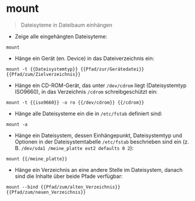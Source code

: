 # mount

> Dateisyteme in Dateibaum einhängen

- Zeige alle eingehängten Dateisyteme:

`mount`

- Hänge ein Gerät (en. Device) in das Dateiverzeichnis ein:

`mount -t {{Dateisystemtyp}} {{Pfad/zur/Gerätedatei}} {{Pfad/zum/Zielverzeichnis}}`

- Hänge ein CD-ROM-Gerät, das unter `/dev/cdrom` liegt (Dateisystemtyp ISO9660), in das Verzeichnis `/cdrom` schreibgeschützt ein:

`mount -t {{iso9660}} -o ro {{/dev/cdrom}} {{/cdrom}}`

- Hänge alle Dateisysteme ein die in `/etc/fstab` definiert sind:

`mount -a`

- Hänge ein Dateisystem, dessen Einhängepunkt, Dateisystemtyp und Optionen in der Dateisystemtabelle `/etc/fstab` beschrieben sind ein (z. B. `/dev/sda1 /meine_platte ext2 defaults 0 2`):

`mount {{/meine_platte}}`

- Hänge ein Verzeichnis an eine andere Stelle im Dateisystem, danach sind die Inhalte über beide Pfade verfügbar:

`mount --bind {{Pfad/zum/alten_Verzeichnis}} {{Pfad/zum/neuen_Verzeichnis}}`
